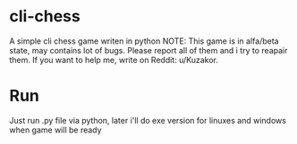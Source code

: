 # cli-chess
A simple cli chess game writen in python
NOTE: This game is in alfa/beta state, may contains lot of bugs. Please report all of them and i try to reapair them. If you want to help me, write on Reddit: u/Kuzakor.

# Run 
Just run .py file via python, later i'll do exe version for linuxes and windows when game will be ready
